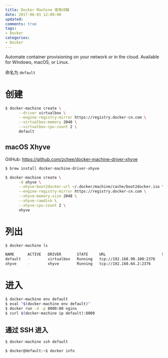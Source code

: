 ```yaml
---
title: Docker Machine 使用详解
date: 2017-06-01 12:00:00
updated:
comments: true
tags:
- Docker
categories:
- Docker
---
```


Automate container provisioning on your network or in the cloud. Available for Windows, macOS, or Linux.

<!--more-->

命名为 `default`

# 创建

```bash
$ docker-machine create \
      --driver virtualbox \
      --engine-registry-mirror https://registry.docker-cn.com \
      --virtualbox-memory 2048 \
      --virtualbox-cpu-count 2 \
      default
```

## macOS Xhyve

GitHub: https://github.com/zchee/docker-machine-driver-xhyve

```bash
$ brew install docker-machine-driver-xhyve

$ docker-machine create \
      -d xhyve \
      --xhyve-boot2docker-url ~/.docker/machine/cache/boot2docker.iso \
      --engine-registry-mirror https://registry.docker-cn.com \
      --xhyve-memory-size 2048 \
      --xhyve-rawdisk \
      --xhyve-cpu-count 2 \
      xhyve
```

# 列出

```bash
$ docker-machine ls

NAME      ACTIVE   DRIVER       STATE     URL                         SWARM   DOCKER        ERRORS
default   -        virtualbox   Running   tcp://192.168.99.100:2376           v17.10.0-ce
xhyve     -        xhyve        Running   tcp://192.168.64.2:2376             v17.10.0-ce
```

# 进入

```bash
$ docker-machine env default
$ eval "$(docker-machine env default)"
$ docker run -d -p 8000:80 nginx
$ curl $(docker-machine ip default):8000
```

## 通过 SSH 进入

```bash
$ docker-machine ssh default

$ docker@default:~$ docker info
```
